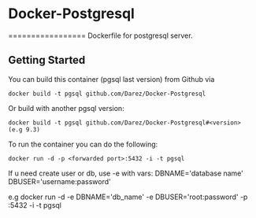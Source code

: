 # Docker-Postgresql
=================
Dockerfile for postgresql server.

Getting Started
---------------

You can build this container (pgsql last version) from Github via

	docker build -t pgsql github.com/Darez/Docker-Postgresql

Or build with another pgsql version:

	docker build -t pgsql github.com/Darez/Docker-Postgresql#<version> (e.g 9.3)

To run the container you can do the following:

	docker run -d -p <forwarded port>:5432 -i -t pgsql

If u need create user or db, use -e with vars:
	DBNAME='database name'
	DBUSER='username:password'

e.g
	docker run -d -e DBNAME='db_name' -e DBUSER='root:password' -p <forwarded port>:5432 -i -t pgsql


